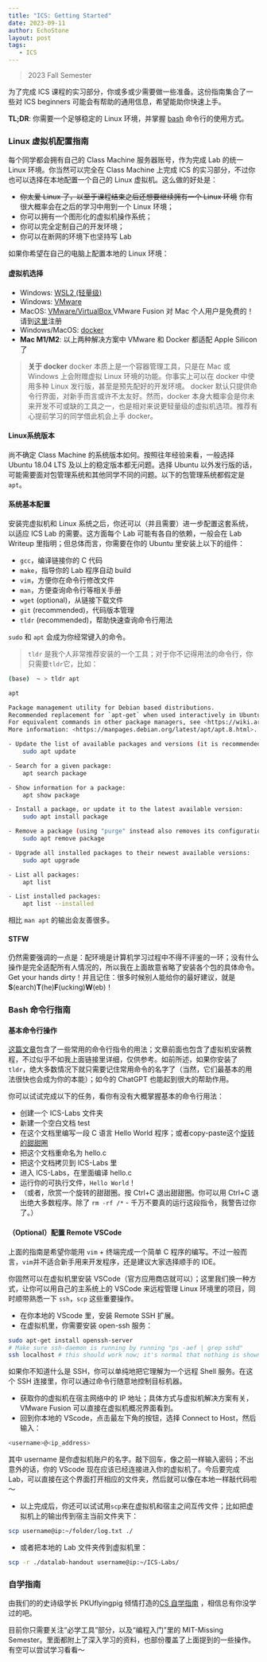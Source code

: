 ```yaml
---
title: "ICS: Getting Started"
date: 2023-09-11
author: EchoStone
layout: post
tags:
   - ICS
---
```

> 2023 Fall Semester

为了完成 ICS 课程的实习部分，你或多或少需要做一些准备。这份指南集合了一些对 ICS beginners 可能会有帮助的通用信息，希望能助你快速上手。

**TL;DR**: 你需要一个足够稳定的 Linux 环境，并掌握 <a href="https://www.gnu.org/software/bash/" target="_blank">bash</a> 命令行的使用方式。


### Linux 虚拟机配置指南

每个同学都会拥有自己的 Class Machine 服务器账号，作为完成 Lab 的统一 Linux 环境。你当然可以完全在 Class Machine 上完成 ICS 的实习部分，不过你也可以选择在本地配置一个自己的 Linux 虚拟机。这么做的好处是：
* ~~你太爱 Linux 了，以至于课程结束之后还想要继续拥有一个 Linux 环境~~ 你有很大概率会在之后的学习中用到一个 Linux 环境；
* 你可以拥有一个图形化的虚拟机操作系统；
* 你可以完全定制自己的开发环境；
* 你可以在断网的环境下也坚持写 Lab

如果你希望在自己的电脑上配置本地的 Linux 环境：

#### 虚拟机选择

* Windows: <a href="https://mp.weixin.qq.com/s/juWtNUnIuFJfXoP_6eKIKg" target="_blank">WSL2 (轻量级) </a>
* Windows: <a href="https://mp.weixin.qq.com/s/T6ertdMaN-Qb-8YlLp12uw" target="_blank">VMware </a>
* MacOS: <a href="https://mp.weixin.qq.com/s/VDwpn34hpLroSLUVhdTxmg" target="_blank">VMware/VirtualBox </a> 
VMware Fusion 对 Mac 个人用户是免费的！请到<a href="https://www.vmware.com/products/fusion.html" target="_blank">这里</a>注册
* Windows/MacOS: <a href="https://mp.weixin.qq.com/s/juWtNUnIuFJfXoP_6eKIKg" target="_blank">docker </a> 
* **Mac M1/M2**: 以上两种解决方案中 VMware 和 Docker 都适配 Apple Silicon 了
    
> **关于 docker** docker 本质上是一个容器管理工具，只是在 Mac 或 Windows 上会附赠虚拟 Linux 环境的功能。你事实上可以在 docker 中使用多种 Linux 发行版，甚至是预先配好的开发环境。
docker 默认只提供命令行界面，对新手而言或许不太友好。然而，docker 本身大概率会是你未来开发不可或缺的工具之一，也是相对来说更轻量级的虚拟机选项。推荐有心提前学习的同学借此机会上手 docker。

#### **Linux系统版本**

尚不确定 Class Machine 的系统版本如何。按照往年经验来看，一般选择 Ubuntu 18.04 LTS 及以上的稳定版本都无问题。选择 Ubuntu 以外发行版的话，可能需要面对包管理系统和其他同学不同的问题。以下的包管理系统都假定是 `apt`。

#### **系统基本配置**

安装完虚拟机和 Linux 系统之后，你还可以（并且需要）进一步配置这套系统，以适应 ICS Lab 的需要。这方面每个 Lab 可能有各自的依赖，一般会在 Lab Writeup 里指明；但总体而言，你需要在你的 Ubuntu 里安装上以下的组件：

* `gcc`，编译链接你的 C 代码
* `make`，指导你的 Lab 程序自动 build
* `vim`，方便你在命令行修改文件
* `man`，方便查询命令行等相关手册
* `wget` (optional)，从链接下载文件
* `git` (recommended)，代码版本管理
* `tldr` (recommended)，帮助快速查询命令行用法

`sudo` 和 `apt` 会成为你经常键入的命令。

> `tldr` 是我个人非常推荐安装的一个工具；对于你不记得用法的命令行，你只需要`tldr`它，比如：

```bash
(base)  ~ > tldr apt

apt

Package management utility for Debian based distributions.
Recommended replacement for `apt-get` when used interactively in Ubuntu versions 16.04 and later.
For equivalent commands in other package managers, see <https://wiki.archlinux.org/title/Pacman/Rosetta>.
More information: <https://manpages.debian.org/latest/apt/apt.8.html>.

- Update the list of available packages and versions (it is recommended to run this before other "apt" commands):
    sudo apt update

- Search for a given package:
    apt search package

- Show information for a package:
    apt show package

- Install a package, or update it to the latest available version:
    sudo apt install package

- Remove a package (using "purge" instead also removes its configuration files):
    sudo apt remove package

- Upgrade all installed packages to their newest available versions:
    sudo apt upgrade

- List all packages:
    apt list

- List installed packages:
    apt list --installed
```

相比 `man apt` 的输出会友善很多。

#### **STFW**

仍然需要强调的一点是：配环境是计算机学习过程中不得不评鉴的一环；没有什么操作是完全适配所有人情况的，所以我在上面故意省略了安装各个包的具体命令。Get your hands dirty！并且记住：很多时候别人能给你的最好建议，就是 **S**(earch)**T**(he)**F**(ucking)**W**(eb)！

### Bash 命令行指南

#### **基本命令行操作**
<a href="https://mp.weixin.qq.com/s/Xa8-OOddoAKoulUQjE8k3Q" target="_blank">这篇文章</a>包含了一些常用的命令行指令的用法；文章前面也包含了虚拟机安装教程，不过似乎不如我上面链接里详细，仅供参考。如前所述，如果你安装了`tldr`，绝大多数情况下就只需要记住常用命令的名字了（当然，它们最基本的用法很快也会成为你的本能）；如今的 ChatGPT 也能起到很大的帮助作用。

你可以试试完成以下的任务，看你有没有大概掌握基本的命令行用法：
* 创建一个 ICS-Labs 文件夹
* 新建一个空白文档 test
* 在这个文档里编写一段 C 语言 Hello World 程序；或者copy-paste这个<a href="https://gist.github.com/gcr/1075131" target="_blank">旋转的甜甜圈</a>
* 把这个文档重命名为 hello.c
* 把这个文档拷贝到 ICS-Labs 里
* 进入 ICS-Labs，在里面编译 hello.c
* 运行你的可执行文件，`Hello World`！
* （或者，欣赏一个旋转的甜甜圈。按 Ctrl+C 退出甜甜圈。你可以用 Ctrl+C 退出绝大多数程序。除了 `rm -rf /*` - 千万不要真的运行这段指令，我警告过你了。）

#### （Optional）配置 Remote VSCode

上面的指南是希望你能用 `vim` + 终端完成一个简单 C 程序的编写。不过一般而言，`vim`并不适合新手用来开发程序，还是建议大家选择顺手的 IDE。

你固然可以在虚拟机里安装 VSCode（官方应用商店就可以）；这里我们换一种方式，让你可以用自己的主系统上的 VSCode 来远程管理 Linux 环境里的项目，同时顺带熟悉一下 `ssh`，`scp` 这些重要操作。

* 在你本地的 VScode 里，安装 Remote SSH 扩展。
* 在虚拟机里，你需要安装 open-ssh 服务：

```bash
sudo apt-get install openssh-server
# Make sure ssh-daemon is running by running "ps -aef | grep sshd"
ssh localhost # this should work now; it's normal that nothing is shown when inputting your password
```
如果你不知道什么是 SSH，你可以单纯地把它理解为一个远程 Shell 服务。在这个 SSH 连接里，你可以通过命令行随意地控制目标机器。

* 获取你的虚拟机在宿主网络中的 IP 地址；具体方式与虚拟机解决方案有关，VMware Fusion 可以直接在虚拟机概况界面看到。
* 回到你本地的 VScode，点击最左下角的按钮，选择 Connect to Host，然后输入：

```bash
<username>@<ip_address>
```

其中 username 是你虚拟机账户的名字。敲下回车，像之前一样输入密码；不出意外的话，你的 VScode 现在应该已经连接进入你的虚拟机了。今后要完成 Lab，可以直接在这个界面打开相应的文件夹，然后就可以像在本地一样敲代码啦～

* 以上完成后，你还可以试试用`scp`来在虚拟机和宿主之间互传文件；比如把虚拟机上的输出传到宿主当前文件夹下：

```bash
scp username@ip:~/folder/log.txt ./
```

* 或者把本地的 Lab 文件夹传到虚拟机里：

```bash
scp -r ./datalab-handout username@ip:~/ICS-Labs/
```

### 自学指南

由我们的的史诗级学长 PKUflyingpig 倾情打造的<a href="https://csdiy.wiki" target="_blank">CS 自学指南</a> ，相信总有你没学过的吧。

目前你只需要关注“必学工具”部分，以及“编程入门”里的 MIT-Missing Semester。里面都附上了深入学习的资料，也部份覆盖了上面提到的一些操作。有空可以尝试学习看看～